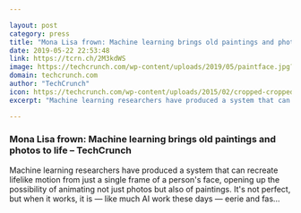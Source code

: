 ```yaml
---

layout: post
category: press
title: "Mona Lisa frown: Machine learning brings old paintings and photos to life"
date: 2019-05-22 22:53:48
link: https://tcrn.ch/2M3kdWS
image: https://techcrunch.com/wp-content/uploads/2019/05/paintface.jpg?w=586
domain: techcrunch.com
author: "TechCrunch"
icon: https://techcrunch.com/wp-content/uploads/2015/02/cropped-cropped-favicon-gradient.png?w=180
excerpt: "Machine learning researchers have produced a system that can recreate lifelike motion from just a single frame of a person's face, opening up the possibility of animating not just photos but also of paintings. It's not perfect, but when it works, it is — like much AI work these days — eerie and fas…"

---
```


### Mona Lisa frown: Machine learning brings old paintings and photos to life – TechCrunch

Machine learning researchers have produced a system that can recreate lifelike motion from just a single frame of a person's face, opening up the possibility of animating not just photos but also of paintings. It's not perfect, but when it works, it is — like much AI work these days — eerie and fas…